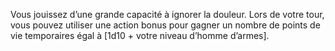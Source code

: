 ﻿---
id: class_mighty_fr.md#dépassement-de-soi
name: Dépassement de soi
---

Vous jouissez d’une grande capacité à ignorer la douleur. Lors de votre tour, vous pouvez utiliser une action bonus pour gagner un nombre de points de vie temporaires égal à [1d10 + votre niveau d’homme d’armes].

